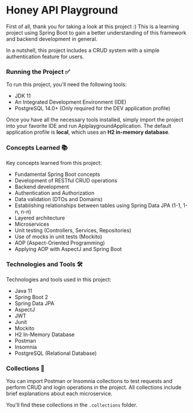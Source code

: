 # Honey API Playground
First of all, thank you for taking a look at this project :)
This is a learning project using Spring Boot to gain a better understanding of this framework and backend development in general.

In a nutshell, this project includes a CRUD system with a simple authentication feature for users.

### Running the Project ✅
To run this project, you'll need the following tools:

- JDK 11
- An Integrated Development Environment (IDE)
- PostgreSQL 14.0+ (Only required for the DEV application profile)

Once you have all the necessary tools installed, simply import the project into your favorite IDE and run ApiplaygroundApplication.
The default application profile is **local**, which uses an **H2 in-memory database**.

### Concepts Learned 📚

Key concepts learned from this project:
- Fundamental Spring Boot concepts
- Development of RESTful CRUD operations
- Backend development
- Authentication and Authorization
- Data validation (DTOs and Domains)
- Establishing relationships between tables using Spring Data JPA (1-1, 1-n, n-n)
- Layered architecture
- Microservices
- Unit testing (Controllers, Services, Repositories)
- Use of mocks in unit tests (Mockito)
- AOP (Aspect-Oriented Programming)
- Applying AOP with AspectJ and Spring Boot

### Technologies and Tools 🛠️
Technologies and tools used in this project:
- Java 11
- Spring Boot 2
- Spring Data JPA
- AspectJ
- JWT
- Junit
- Mockito
- H2 In-Memory Database
- Postman
- Insomnia
- PostgreSQL (Relational Database)

### Collections 📂
You can import Postman or Insomnia collections to test requests and perform CRUD and login operations in the project.
All collections include brief explanations about each microservice.

You'll find these collections in the `.collections` folder.
